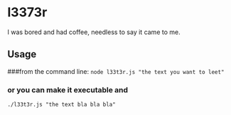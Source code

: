 # l3373r
I was bored and had coffee, needless to say it came to me.

## Usage

###from the command line:
```node l33t3r.js "the text you want to leet"```

### or you can make it executable and
```./l33t3r.js "the text bla bla bla"```
